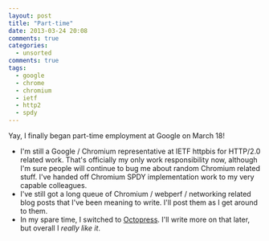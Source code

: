 ```yaml
---
layout: post
title: "Part-time"
date: 2013-03-24 20:08
comments: true
categories: 
  - unsorted
comments: true
tags:
  - google
  - chrome
  - chromium
  - ietf
  - http2
  - spdy
---
```

Yay, I finally began part-time employment at Google on March 18!

*   I'm still a Google / Chromium representative at IETF httpbis for HTTP/2.0 related work. That's officially my only work responsibility now, although I'm sure people will continue to bug me about random Chromium related stuff. I've handed off Chromium SPDY implementation work to my very capable colleagues.
*   I've still got a long queue of Chromium / webperf / networking related blog posts that I've been meaning to write. I'll post them as I get around to them.
*   In my spare time, I switched to [Octopress](http://octopress.org). I'll write more on that later, but overall I <em>really like it</em>.
